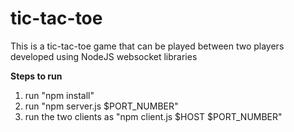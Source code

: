 # tic-tac-toe
This is a tic-tac-toe game that can be played between two players developed using NodeJS websocket libraries

**Steps to run**
1. run "npm install"
2. run "npm server.js $PORT_NUMBER"
3. run the two clients as "npm client.js $HOST $PORT_NUMBER"
